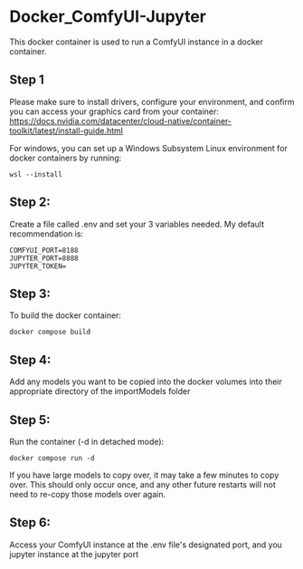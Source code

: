 # Docker_ComfyUI-Jupyter
This docker container is used to run a ComfyUI instance in a docker container.

## Step 1
Please make sure to install drivers, configure your environment, and confirm you can access your graphics card from your container:
https://docs.nvidia.com/datacenter/cloud-native/container-toolkit/latest/install-guide.html

For windows, you can set up a Windows Subsystem Linux environment for docker containers by running:

    wsl --install
## Step 2:
Create a file called .env and set your 3 variables needed. My default recommendation is:
```
COMFYUI_PORT=8188
JUPYTER_PORT=8888
JUPYTER_TOKEN=
```
## Step 3:
To build the docker container:

    docker compose build

## Step 4:
Add any models you want to be copied into the docker volumes into their appropriate directory of the importModels folder

## Step 5:
Run the container (-d in detached mode):

    docker compose run -d
    
If you have large models to copy over, it may take a few minutes to copy over. This should only occur once, and any other future restarts will not need to re-copy those models over again.

## Step 6:
Access your ComfyUI instance at the .env file's designated port, and you jupyter instance at the jupyter port
